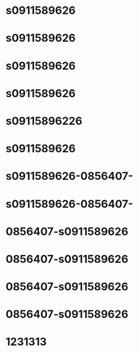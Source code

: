 # s0911589626
# s0911589626
# s0911589626
# s0911589626
# s09115896226
# s0911589626
# s0911589626-0856407-
# s0911589626-0856407-
# 0856407-s0911589626
# 0856407-s0911589626
# 0856407-s0911589626
# 0856407-s0911589626
# 1231313
